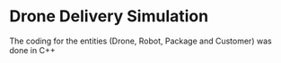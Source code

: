 # Drone Delivery Simulation
The coding for the entities (Drone, Robot, Package and Customer) was done in C++
